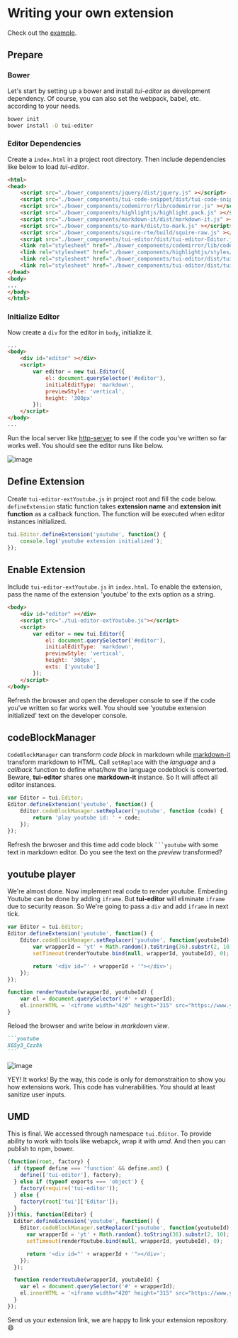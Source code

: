 # Writing your own extension
Check out the [example](https://nhn.github.io/tui.editor/api/latest/tutorial-example11-writing-extension.html).

## Prepare
### Bower
Let's start by setting up a bower and install *tui-editor* as development dependency. Of course, you can also set the webpack, babel, etc. according to your needs.

```sh
bower init
bower install -D tui-editor
```

### Editor Dependencies
Create a `index.html` in a project root directory. Then include dependencies like below to load *tui-editor*.

```html
<html>
<head>
    <script src="./bower_components/jquery/dist/jquery.js" ></script>
    <script src="./bower_components/tui-code-snippet/dist/tui-code-snippet.js" ></script>
    <script src="./bower_components/codemirror/lib/codemirror.js" ></script>
    <script src="./bower_components/highlightjs/highlight.pack.js" ></script>
    <script src="./bower_components/markdown-it/dist/markdown-it.js" ></script>
    <script src="./bower_components/to-mark/dist/to-mark.js" ></script>
    <script src="./bower_components/squire-rte/build/squire-raw.js" ></script>
    <script src="./bower_components/tui-editor/dist/tui-editor-Editor.js" ></script>
    <link rel="stylesheet" href="./bower_components/codemirror/lib/codemirror.css" />
    <link rel="stylesheet" href="./bower_components/highlightjs/styles/github.css" />
    <link rel="stylesheet" href="./bower_components/tui-editor/dist/tui-editor.css" />
    <link rel="stylesheet" href="./bower_components/tui-editor/dist/tui-editor-contents.css" />
</head>
<body>
...
</body>
</html>
```
### Initialize Editor
Now create a `div` for the editor in `body`, initialize it.

```html
...
<body>
    <div id="editor" ></div>
    <script>
        var editor = new tui.Editor({
            el: document.querySelector('#editor'),
            initialEditType: 'markdown',
            previewStyle: 'vertical',
            height: '300px'
        });
    </script>
</body>
...
```

Run the local server like [http-server](https://www.npmjs.com/package/http-server) to see if the code you've written so far works well. You should see the editor runs like below.

![image](https://user-images.githubusercontent.com/1215767/34656355-fa410616-f45b-11e7-93e1-f3551d74a472.png)

## Define Extension
Create `tui-editor-extYoutube.js` in project root and fill the code below. `defineExtension` static function takes **extension name** and **extension init function** as a callback function. The function will be executed when editor instances initialized.

```js
tui.Editor.defineExtension('youtube', function() {
    console.log('youtube extension initialized');
});
```

## Enable Extension
Include `tui-editor-extYoutube.js` in `index.html`. To enable the extension, pass the name of the extension 'youtube' to the exts option as a string.

```html
<body>
    <div id="editor" ></div>
    <script src="./tui-editor-extYoutube.js"></script>
    <script>
        var editor = new tui.Editor({
            el: document.querySelector('#editor'),
            initialEditType: 'markdown',
            previewStyle: 'vertical',
            height: '300px',
            exts: ['youtube']
        });
    </script>
</body>
```

Refresh the browser and open the developer console to see if the code you've written so far works well. You should see 'youtube extension initialized' text on the developer console.

## codeBlockManager
`CodeBlockManager` can transform *code block* in markdown while [markdown-it](https://github.com/markdown-it/markdown-it) transform markdown to HTML.
Call `setReplace` with the *language* and a *callback* function to define what/how the language codeblock is converted.
Beware, **tui-editor** shares one **markdown-it** instance. So It will affect all editor instances.

```js
var Editor = tui.Editor;
Editor.defineExtension('youtube', function() {
    Editor.codeBlockManager.setReplacer('youtube', function (code) {
        return 'play youtube id: ' + code;
    });
});
```

Refresh the brwoser and this time add code block ` ```youtube ` with some text in markdown editor. Do you see the text on the *preview* transformed?

## youtube player
We're almost done. Now implement real code to render youtube.
Embeding Youtube can be done by adding `iframe`. But **tui-editor** will eliminate `iframe` due to security reason. So We're going to pass a `div` and add `iframe` in next tick.

```js
var Editor = tui.Editor;
Editor.defineExtension('youtube', function() {
    Editor.codeBlockManager.setReplacer('youtube', function(youtubeId) {
        var wrapperId = 'yt' + Math.random().toString(36).substr(2, 10);
        setTimeout(renderYoutube.bind(null, wrapperId, youtubeId), 0);

        return '<div id="' + wrapperId + '"></div>';
    });
});

function renderYoutube(wrapperId, youtubeId) {
    var el = document.querySelector('#' + wrapperId);
    el.innerHTML = '<iframe width="420" height="315" src="https://www.youtube.com/embed/' + youtubeId + '"></iframe>';
}
```

Reload the browser and write below in *markdown view*.
````markdown
```youtube
XGSy3_Czz8k
```
````

![image](https://user-images.githubusercontent.com/1215767/34656368-3abf29c0-f45c-11e7-8909-a8157bb25bd3.png)

YEY! It works! By the way, this code is only for demonstraition to show you how extensions work. This code has vulnerabilities. You should at least sanitize user inputs.

## UMD
This is final. We accessed through namespace `tui.Editor`. To provide ability to work with tools like webapck, wrap it with *umd*. And then you can publish to npm, bower.

```js
(function(root, factory) {
  if (typeof define === 'function' && define.amd) {
    define(['tui-editor'], factory);
  } else if (typeof exports === 'object') {
    factory(require('tui-editor'));
  } else {
    factory(root['tui']['Editor']);
  }
})(this, function(Editor) {
  Editor.defineExtension('youtube', function() {
    Editor.codeBlockManager.setReplacer('youtube', function(youtubeId) {
      var wrapperId = 'yt' + Math.random().toString(36).substr(2, 10);
      setTimeout(renderYoutube.bind(null, wrapperId, youtubeId), 0);

      return '<div id="' + wrapperId + '"></div>';
    });
  });

  function renderYoutube(wrapperId, youtubeId) {
    var el = document.querySelector('#' + wrapperId);
    el.innerHTML = '<iframe width="420" height="315" src="https://www.youtube.com/embed/' + youtubeId + '"></iframe>';
  }
});
```

Send us your extension link, we are happy to link your extension repository. 😄
